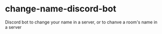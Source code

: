 # change-name-discord-bot
Discord bot to change your name in a server, or to chanve a room's name in a server
